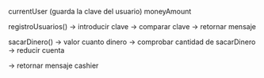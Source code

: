 

 currentUser (guarda la clave del usuario)
 moneyAmount



registroUsuarios()
  -> introducir clave
  -> comparar clave
  -> retornar mensaje

sacarDinero()
  -> valor cuanto dinero
  -> comprobar cantidad de sacarDinero
  -> reducir cuenta
  <!-- -> log cambios (*) -->
  -> retornar mensaje cashier
